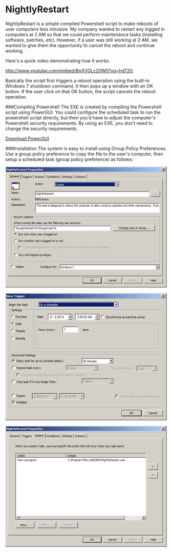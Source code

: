 NightlyRestart
=======================

NightlyRestart is a simple compiled Powershell script to make reboots of user computers less intrusive.  My company wanted to restart any logged in computers at 2 AM so that we could perform maintenance tasks (installing software, patches, etc).  However, if a user was still working at 2 AM, we wanted to give them the opportunity to cancel the reboot and continue working.

Here's a quick video demonstrating how it works:

http://www.youtube.com/embed/BnXVGLc20W0?vq=hd720;

Basically the script first triggers a reboot operation using the built-in Windows 7 shutdown command.  It then pops up a window with an OK button.  If the user click on that OK button, the script cancels the reboot operation.

###Compiling Powershell
The EXE is created by compiling the Powershell script using PowerGUI.  You could configure the scheduled task to run the powershell script directly, but then you'd have to adjust the computer's Powershell security requirements.  By using an EXE, you don't need to change the security requirements.

[Download PowerGUI](http://en.community.dell.com/techcenter/powergui/m/)


###Installation
The system is easy to install using Group Policy Preferences.  Use a group policy preference to copy the file to the user's computer, then setup a scheduled task (group policy preference) as follows:

![Scheduled Task Properties](readme-images/prop1.png)

![Scheduled Task Properties 2](readme-images/prop2.png)

![Scheduled Task Properties 3](readme-images/prop3.png)

